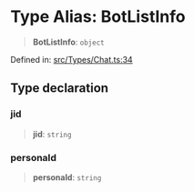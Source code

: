 # Type Alias: BotListInfo

> **BotListInfo**: `object`

Defined in: [src/Types/Chat.ts:34](https://github.com/Fokusdotid/Baileys/blob/eb819228f591f9a29a091aefc3a8c91a38d77089/src/Types/Chat.ts#L34)

## Type declaration

### jid

> **jid**: `string`

### personaId

> **personaId**: `string`
